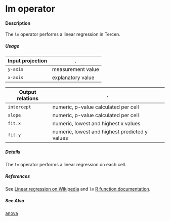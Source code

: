 # lm operator

#### Description

The `lm` operator performs a linear regression in Tercen.

##### Usage
Input projection|.
---|---
`y-axis`| measurement value
`x-axis`| explanatory value

Output relations|.
---|---
`intercept`| numeric, p-value calculated per cell
`slope`| numeric, p-value calculated per cell
`fit.x`| numeric, lowest and highest x values
`fit.y`| numeric, lowest and highest predicted y values

##### Details

The `lm` operator performs a linear regression on each cell.

##### References

See [Linear regression on Wikipedia](https://en.wikipedia.org/wiki/Linear_regression) and
`lm` [R function documentation](https://www.rdocumentation.org/packages/stats/versions/3.6.2/topics/lm).

##### See Also

[anova](https://github.com/tercen/anova_operator)

